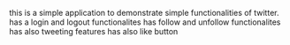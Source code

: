 this is a simple application to demonstrate simple functionalities of twitter.
has a login and logout functionalites
has follow and unfollow functionalites 
has also tweeting features
has also like button

